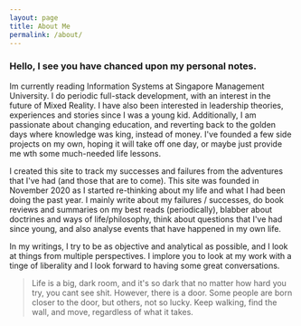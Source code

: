 ```yaml
---
layout: page
title: About Me
permalink: /about/
---
```


### Hello, I see you have chanced upon my personal notes.

Im currently reading Information Systems at Singapore Management University. I do periodic full-stack development, with an interest in the future of Mixed Reality. I have also been interested in leadership theories, experiences and stories since I was a young kid. Additionally, I am passionate about changing education, and reverting back to the golden days where knowledge was king, instead of money. I've founded a few side projects on my own, hoping it will take off one day, or maybe just provide me wth some much-needed life lessons.

I created this site to track my successes and failures from the adventures that I've had (and those that are to come). This site was founded in November 2020 as I started re-thinking about my life and what I had been doing the past year. I mainly write about my failures / successes, do book reviews and summaries on my best reads (periodically), blabber about doctrines and ways of life/philosophy, think about questions that I've had since young, and also analyse events that have happened in my own life.

In my writings, I try to be as objective and analytical as possible, and I look at things from multiple perspectives. I implore you to look at my work with a tinge of liberality and I look forward to having some great conversations.

> Life is a big, dark room, and it's so dark that no matter how hard you try, you cant see shit. However, there is a door. Some people are born closer to the door, but others, not so lucky. Keep walking, find the wall, and move, regardless of what it takes.

